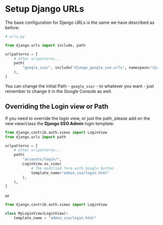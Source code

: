 # Setup Django URLs

The base configuration for Django URLs is the same we have described as before:
```python
# urls.py

from django.urls import include, path

urlpatterns = [
    # other urlpatterns...
    path(
        "google_sso/", include("django_google_sso.urls", namespace="django_google_sso")
    ),
]
```
You can change the initial Path - `google_sso/` - to whatever you want - just remember to change it in the Google Console as well.

## Overriding the Login view or Path

If you need to override the login view, or just the path, please add on the new view/class the **Django SSO Admin** login template:

```python
from django.contrib.auth.views import LoginView
from django.urls import path

urlpatterns = [
    # other urlpatterns...
    path(
        "accounts/login/",
        LoginView.as_view(
            # The modified form with Google button
            template_name="admin_sso/login.html"
        ),
    ),
]
```

or

```python
from django.contrib.auth.views import LoginView

class MyLoginView(LoginView):
    template_name = "admin_sso/login.html"
```
